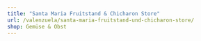 ```yaml
---
title: "Santa Maria Fruitstand & Chicharon Store"
url: /valenzuela/santa-maria-fruitstand-und-chicharon-store/
shop: Gemüse & Obst
---
```


